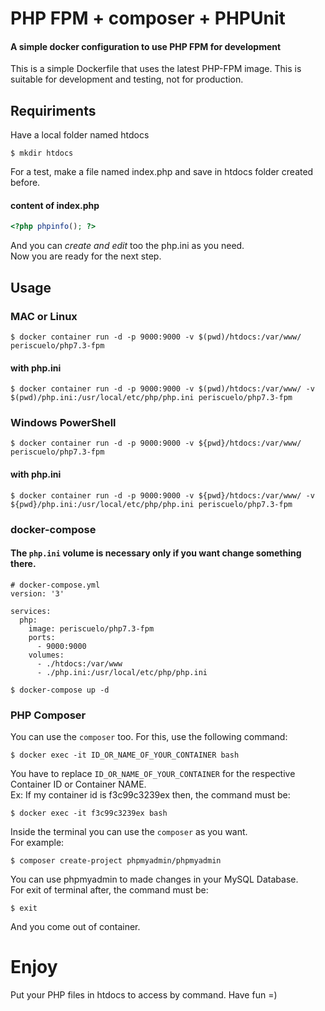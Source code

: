# PHP FPM + composer + PHPUnit

#### A simple docker configuration to use PHP FPM for development

This is a simple Dockerfile that uses the latest PHP-FPM image. This is suitable for development and testing, not for production.

## Requiriments
Have a local folder named htdocs

`$ mkdir htdocs`

For a test, make a file named index.php and save in htdocs folder created before.
#### content of index.php
```php
<?php phpinfo(); ?>
```

And you can *create and edit* too the php.ini as you need.  
Now you are ready for the next step.

## Usage

### MAC or Linux
`$ docker container run -d -p 9000:9000 -v $(pwd)/htdocs:/var/www/ periscuelo/php7.3-fpm`
#### with php.ini
`$ docker container run -d -p 9000:9000 -v $(pwd)/htdocs:/var/www/ -v $(pwd)/php.ini:/usr/local/etc/php/php.ini periscuelo/php7.3-fpm`

### Windows PowerShell
`$ docker container run -d -p 9000:9000 -v ${pwd}/htdocs:/var/www/ periscuelo/php7.3-fpm`
#### with php.ini
`$ docker container run -d -p 9000:9000 -v ${pwd}/htdocs:/var/www/ -v ${pwd}/php.ini:/usr/local/etc/php/php.ini periscuelo/php7.3-fpm`


### docker-compose

#### The `php.ini` volume is necessary only if you want change something there.

```
# docker-compose.yml
version: '3'

services:
  php:
    image: periscuelo/php7.3-fpm
    ports:
      - 9000:9000
    volumes:
      - ./htdocs:/var/www
      - ./php.ini:/usr/local/etc/php/php.ini
```
`$ docker-compose up -d`

### PHP Composer
You can use the `composer` too. For this, use the following command:

`$ docker exec -it ID_OR_NAME_OF_YOUR_CONTAINER bash`

You have to replace `ID_OR_NAME_OF_YOUR_CONTAINER` for  the respective Container ID or Container NAME.  
Ex: If my container id is f3c99c3239ex then, the command must be:

`$ docker exec -it f3c99c3239ex bash`

Inside the terminal you can use the `composer` as you want.  
For example:

`$ composer create-project phpmyadmin/phpmyadmin`

You can use phpmyadmin to made changes in your MySQL Database.  
For exit of terminal after, the command must be:

`$ exit`

And you come out of container.

# Enjoy

Put your PHP files in htdocs to access by command. Have fun =)
